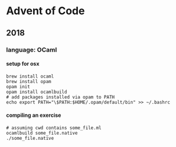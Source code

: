# Advent of Code

## 2018

### language: OCaml

#### setup for osx

```shell session
brew install ocaml
brew install opam
opam init
opam install ocamlbuild
# add packages installed via opam to PATH
echo export PATH="\$PATH:$HOME/.opam/default/bin" >> ~/.bashrc
```

#### compiling an exercise

```shell session
# assuming cwd contains some_file.ml
ocamlbuild some_file.native
./some_file.native
```